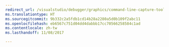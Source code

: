 ```yaml
---
redirect_url: /visualstudio/debugger/graphics/command-line-capture-tool
ms.translationtype: HT
ms.sourcegitcommit: 9b332c2a5fdb1cd14b28a2280a5d0b109f2abc11
ms.openlocfilehash: eb6567c751d04dd4dabbb17cc70566258584c1ad
ms.contentlocale: zh-tw
ms.lasthandoff: 11/08/2017

---
```

